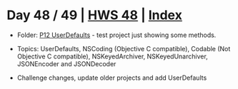 # Day 48 / 49 | [HWS 48](https://www.hackingwithswift.com/100/48) | [Index](https://github.com/JulesMoorhouse/100DaysOfSwift/blob/master/README.md)

- Folder: [P12 UserDefaults](https://github.com/JulesMoorhouse/100DaysOfSwift/tree/master/P12%20UserDefaults/UserDefaults) - test project just showing some methods.

- Topics: UserDefaults, NSCoding (Objective C compatible), Codable (Not Objective C compatible), NSKeyedArchiver, NSKeyedUnarchiver, JSONEncoder and JSONDecoder

- Challenge changes, update older projects and add UserDefaults